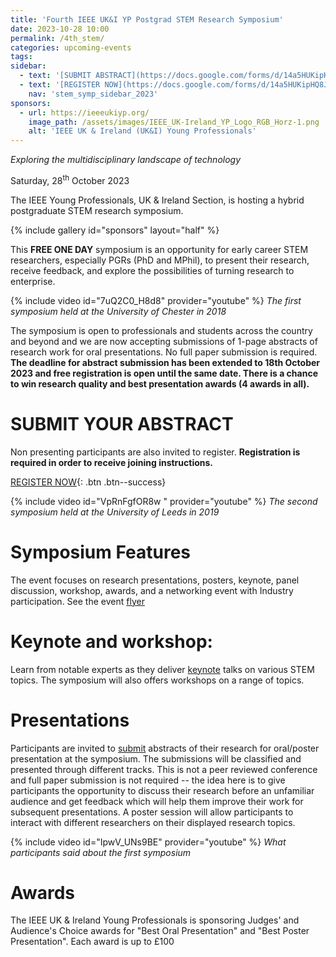 ```yaml
---
title: 'Fourth IEEE UK&I YP Postgrad STEM Research Symposium'
date: 2023-10-28 10:00
permalink: /4th_stem/
categories: upcoming-events
tags:
sidebar:
  - text: '[SUBMIT ABSTRACT](https://docs.google.com/forms/d/14a5HUKipHQ8JKVHjiPbfj4F5vDLkF4p--VzIGqOMnRU/viewform){: .btn .btn--success}'
  - text: '[REGISTER NOW](https://docs.google.com/forms/d/14a5HUKipHQ8JKVHjiPbfj4F5vDLkF4p--VzIGqOMnRU/viewform){: .btn .btn--success}'
    nav: 'stem_symp_sidebar_2023'
sponsors:
  - url: https://ieeeukiyp.org/
    image_path: /assets/images/IEEE_UK-Ireland_YP_Logo_RGB_Horz-1.png
    alt: 'IEEE UK & Ireland (UK&I) Young Professionals'
---
```


_Exploring the multidisciplinary landscape of technology_

Saturday, 28<sup>th</sup> October 2023

The IEEE Young Professionals, UK & Ireland Section, is hosting a hybrid postgraduate STEM research symposium.

{% include gallery id="sponsors" layout="half" %}

This **FREE ONE DAY** symposium is an opportunity for early career STEM researchers, especially PGRs (PhD and MPhil), to present their research, receive feedback, and explore the possibilities of turning research to enterprise.

{% include video id="7uQ2C0_H8d8" provider="youtube" %}
_The first symposium held at the University of Chester in 2018_

The symposium is open to professionals and students across the country and beyond and we are now accepting submissions of 1-page abstracts of research work for oral presentations. No full paper submission is required. **The deadline for abstract submission has been extended to 18th October 2023 and free registration is open until the same date. There is a chance to win research quality and best presentation awards (4 awards in all).**

# SUBMIT YOUR ABSTRACT

Non presenting participants are also invited to register. **Registration is required in order to receive joining instructions.**

[REGISTER NOW](https://docs.google.com/forms/d/14a5HUKipHQ8JKVHjiPbfj4F5vDLkF4p--VzIGqOMnRU/viewform){: .btn .btn--success}

{% include video id="VpRnFgfOR8w " provider="youtube" %}
_The second symposium held at the University of Leeds in 2019_

# Symposium Features

The event focuses on research presentations, posters, keynote, panel discussion, workshop, awards, and a networking event with Industry participation. See the event [flyer](https://docs.google.com/presentation/d/1Tj8MhwLSM9N6B9Bsem_FQy9wyoFwqIJg/view)

# Keynote and workshop:

Learn from notable experts as they deliver [keynote](https://ieeeukiyp.org/3rd_stem/keynotes/) talks on various STEM topics. The symposium will also offers workshops on a range of topics.

# Presentations

Participants are invited to [submit](https://docs.google.com/forms/d/14a5HUKipHQ8JKVHjiPbfj4F5vDLkF4p--VzIGqOMnRU/viewform) abstracts of their research for oral/poster presentation at the symposium. The submissions will be classified and presented through different tracks. This is not a peer reviewed conference and full paper submission is not required -- the idea here is to give participants the opportunity to discuss their research before an unfamiliar audience and get feedback which will help them improve their work for subsequent presentations. A poster session will allow participants to interact with different researchers on their displayed research topics.

{% include video id="IpwV_UNs9BE" provider="youtube" %}
_What participants said about the first symposium_


# Awards

The IEEE UK & Ireland Young Professionals is sponsoring Judges' and Audience's Choice awards for "Best Oral Presentation" and "Best Poster Presentation". Each award is up to £100
